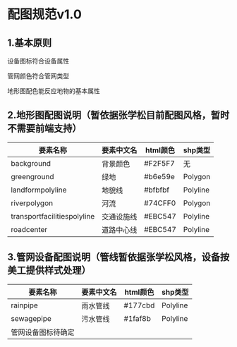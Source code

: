 # 配图规范v1.0

## 1.基本原则
设备图标符合设备属性

管网颜色符合管网类型

地形图配色能反应地物的基本属性

## 2.地形图配图说明（暂依据张学松目前配图风格，暂时不需要前端支持）


| 要素名称  |  要素中文名  | html颜色  |  shp类型  |
|---|---|---|---|
| background  | 背景颜色  |  #F2F5F7  | 无  |
| greenground  |绿地  |  #b6e59e  |  Polygon|
| landformpolyline  |地貌线 | #bfbfbf  | Polyline|
| riverpolygon  |  河流  |  #74CFF0  | Polygon|
| transportfacilitiespolyline  |交通设施线  |  #EBC547  | Polyline |
| roadcenter  |  道路中心线  |  #EBC547  |Polyline|


## 3.管网设备配图说明（管线暂依据张学松风格，设备按美工提供样式处理）
 要素名称  |  要素中文名  | html颜色  |  shp类型  |
|---|---|---|---|
| rainpipe  | 雨水管线  |  #177cbd  | Polyline |
| sewagepipe| 污水管线  |  #1faf8b  | Polyline |
| 管网设备图标待确定|||











